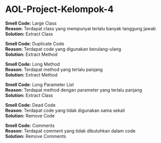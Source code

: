 # AOL-Project-Kelompok-4

**Smell Code:** Large Class  
**Reason:** Terdapat class yang mempunyai terlalu banyak tanggung jawab  
**Solution:** Extract Class  

**Smell Code:** Duplicate Code  
**Reason:** Terdapat code yang digunakan berulang-ulang  
**Solution:** Extract Method  

**Smell Code:** Long Method  
**Reason:** Terdapat method yang terlalu panjang  
**Solution:** Extract Method  

**Smell Code:** Long Parameter List  
**Reason:** Terdapat method dengan parameter yang terlalu panjang  
**Solution:** Extract Class  

**Smell Code:** Dead Code  
**Reason:** Terdapat code yang tidak digunakan sama sekali  
**Solution:** Remove Code  

**Smell Code:** Comments  
**Reason:** Terdapat comment yang tidak dibutuhkan dalam code  
**Solution:** Remove Comments  
